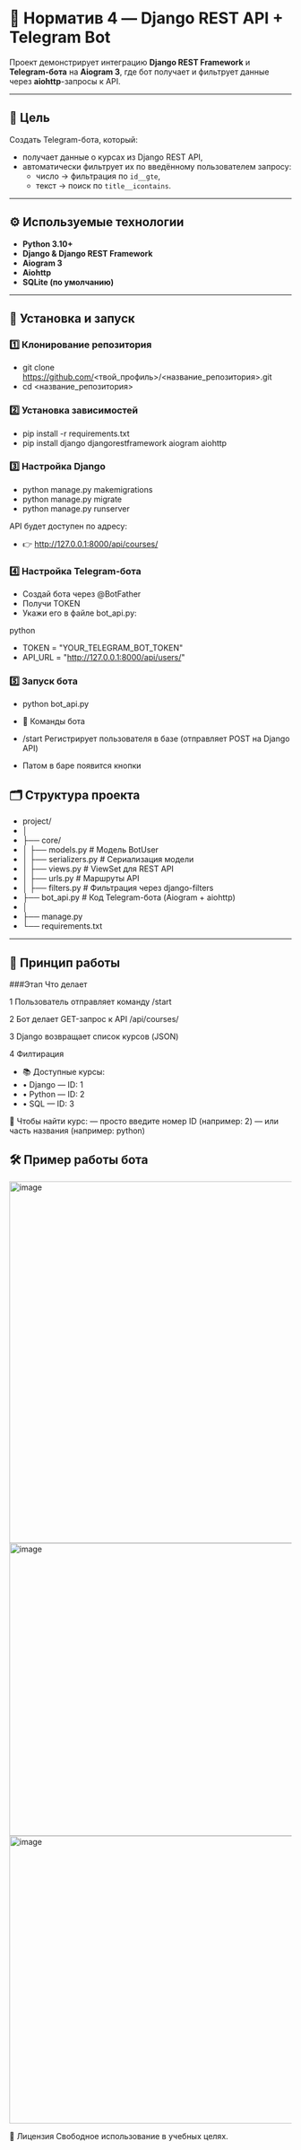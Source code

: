 # 🧩 Норматив 4 — Django REST API + Telegram Bot

Проект демонстрирует интеграцию **Django REST Framework** и **Telegram-бота** на **Aiogram 3**, где бот получает и фильтрует данные через **aiohttp**-запросы к API.

---

## 🚀 Цель
Создать Telegram-бота, который:
- получает данные о курсах из Django REST API,  
- автоматически фильтрует их по введённому пользователем запросу:  
  - число → фильтрация по `id__gte`,  
  - текст → поиск по `title__icontains`.

---

## ⚙️ Используемые технологии
- **Python 3.10+**
- **Django & Django REST Framework**
- **Aiogram 3**
- **Aiohttp**
- **SQLite (по умолчанию)**

---

## 🚀 Установка и запуск

### 1️⃣ Клонирование репозитория
- git clone https://github.com/<твой_профиль>/<название_репозитория>.git
- cd <название_репозитория>
  
### 2️⃣ Установка зависимостей
- pip install -r requirements.txt
- pip install django djangorestframework aiogram aiohttp
  
### 3️⃣ Настройка Django
- python manage.py makemigrations
- python manage.py migrate
- python manage.py runserver
  
API будет доступен по адресу:
- 👉 http://127.0.0.1:8000/api/courses/

### 4️⃣ Настройка Telegram-бота
- Создай бота через @BotFather
- Получи TOKEN
- Укажи его в файле bot_api.py:
  
python

- TOKEN = "YOUR_TELEGRAM_BOT_TOKEN"
- API_URL = "http://127.0.0.1:8000/api/users/"
  
### 5️⃣ Запуск бота
- python bot_api.py
- 💬 Команды бота
  
- /start	Регистрирует пользователя в базе (отправляет POST на Django API)
- Патом в баре появится кнопки

## 🗂 Структура проекта

- project/
- │
- ├── core/
- │   ├── models.py        # Модель BotUser
- │   ├── serializers.py   # Сериализация модели
- │   ├── views.py         # ViewSet для REST API
- │   ├── urls.py          # Маршруты API
- │   ├── filters.py       # Фильтрация через django-filters
- ├── bot_api.py           # Код Telegram-бота (Aiogram + aiohttp)
- │
- ├── manage.py
- └── requirements.txt

--- 

## 🧠 Принцип работы
###Этап	Что делает

1	Пользователь отправляет команду /start

2 Бот делает GET-запрос к API /api/courses/

3 Django возвращает список курсов (JSON)

4 Филтирация 
- 📚 Доступные курсы:
- • Django — ID: 1
- • Python — ID: 2
- • SQL — ID: 3

🔎 Чтобы найти курс:
— просто введите номер ID (например: 2)
— или часть названия (например: python)



## 🛠 Пример работы бота

<img width="1172" height="645" alt="image" src="https://github.com/user-attachments/assets/236cc2e5-5e32-46bf-bddb-1f4ee865ee45" />

<img width="928" height="522" alt="image" src="https://github.com/user-attachments/assets/bf3bfa89-f97a-430f-884c-449524c2067f" />

<img width="928" height="513" alt="image" src="https://github.com/user-attachments/assets/220fac43-d37b-4080-8973-8c9d3f0a2a37" />

📄 Лицензия
Свободное использование в учебных целях.
